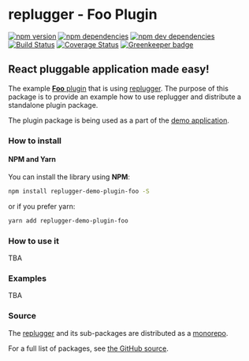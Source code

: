 # replugger - Foo Plugin 

[![npm version](https://img.shields.io/npm/v/replugger-demo-plugin-foo.svg)](https://www.npmjs.com/package/replugger-demo-plugin-foo)
[![npm dependencies](https://img.shields.io/david/macku/replugger.svg)](https://david-dm.org/macku/replugger)
[![npm dev dependencies](https://img.shields.io/david/dev/macku/replugger.svg)](https://david-dm.org/macku/replugger?type=dev)
[![Build Status](https://travis-ci.org/macku/replugger.svg)](https://travis-ci.org/macku/replugger)
[![Coverage Status](https://s3.amazonaws.com/assets.coveralls.io/badges/coveralls_100.svg)](https://coveralls.io/github/macku/replugger?branch=master)
[![Greenkeeper badge](https://badges.greenkeeper.io/macku/replugger.svg)](https://greenkeeper.io/)

## React pluggable application made easy!

The example [**Foo** plugin](https://github.com/macku/replugger/tree/master/packages/demo-plugin-foo) that is using [replugger](https://github.com/macku/replugger). The purpose of this package is to provide an example how to use replugger and distribute a standalone plugin package.

The plugin package is being used as a part of the [demo application](https://github.com/macku/replugger/tree/master/packages/demo-app).

### How to install

#### NPM and Yarn

You can install the library using **NPM**:

```bash
npm install replugger-demo-plugin-foo -S
```

or if you prefer yarn:

```bash
yarn add replugger-demo-plugin-foo
```

### How to use it

TBA

### Examples

TBA

### Source

The [replugger](https://github.com/macku/replugger) and its sub-packages are distributed as a [monorepo](https://github.com/babel/babel/blob/master/doc/design/monorepo.md).

For a full list of packages, see [the GitHub source](https://github.com/macku/replugger/tree/master/packages).

